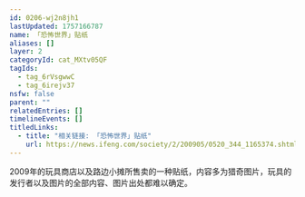 ```yaml
---
id: 0206-wj2n8jh1
lastUpdated: 1757166787
name: 「恐怖世界」贴纸
aliases: []
layer: 2
categoryId: cat_MXtv05QF
tagIds:
  - tag_6rVsgwwC
  - tag_6irejv37
nsfw: false
parent: ""
relatedEntries: []
timelineEvents: []
titledLinks:
  - title: "相关链接: 「恐怖世界」贴纸"
    url: https://news.ifeng.com/society/2/200905/0520_344_1165374.shtml
---
```


2009年的玩具商店以及路边小摊所售卖的一种贴纸，内容多为猎奇图片，玩具的发行者以及图片的全部内容、图片出处都难以确定。